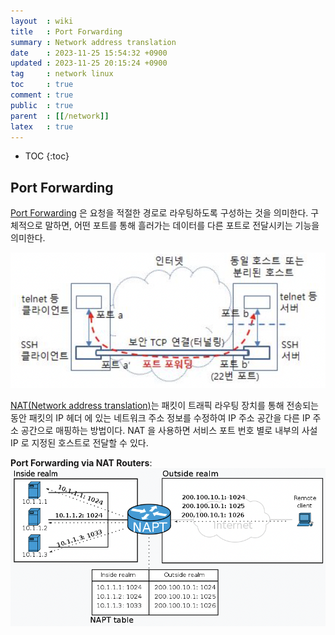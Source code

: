 ```yaml
---
layout  : wiki
title   : Port Forwarding
summary : Network address translation
date    : 2023-11-25 15:54:32 +0900
updated : 2023-11-25 20:15:24 +0900
tag     : network linux
toc     : true
comment : true
public  : true
parent  : [[/network]]
latex   : true
---
```

* TOC
{:toc}

## Port Forwarding

[Port Forwarding](http://www.ktword.co.kr/test/view/view.php?m_temp1=686&id=816) 은 요청을 적절한 경로로 라우팅하도록 구성하는 것을 의미한다.
구체적으로 말하면, 어떤 포트를 통해 흘러가는 데이터를 다른 포트로 전달시키는 기능을 의미한다.

![](/resource/wiki/network-port-forwarding/port-forwarding.png)

[NAT(Network address translation)](https://en.wikipedia.org/wiki/Network_address_translation)는 패킷이 트래픽 라우팅 장치를 통해 전송되는 동안 패킷의 IP 헤더 에 있는 네트워크 주소 정보를 수정하여 IP 주소 공간을 다른 IP 주소 공간으로 매핑하는 방법이다.
NAT 을 사용하면 서비스 포트 번호 별로 내부의 사설 IP 로 지정된 호스트로 전달할 수 있다.

__Port Forwarding via NAT Routers__:
![](/resource/wiki/network-port-forwarding/nat-router.png)
